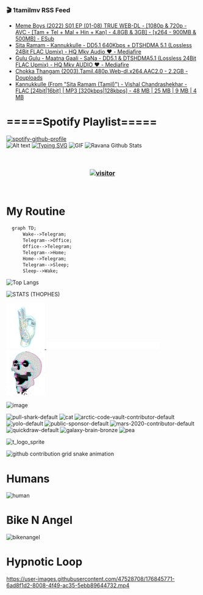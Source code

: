 ### 🎬 1tamilmv RSS Feed

<!-- BLOG-POST-LIST:START -->
- [Meme Boys &lpar;2022&rpar; S01 EP &lpar;01-08&rpar; TRUE WEB-DL - [1080p &amp; 720p - AVC - [Tam + Tel + Mal + Hin + Kan] - 4.8GB &amp; 3GB] - [x264 - 900MB &amp; 500MB] - ESub](https://www.1tamilmv.click/index.php?/forums/topic/166035-meme-boys-2022-s01-ep-01-08-true-web-dl-1080p-720p-avc-tam-tel-mal-hin-kan-48gb-3gb-x264-900mb-500mb-esub/&do=findComment&comment=331558)
- [Sita Ramam - Kannukkulle - DD5.1 640Kbps + DTSHDMA 5.1 &lpar;Lossless 24Bit FLAC Upmix&rpar; - HQ Mkv Audio ❤️ - Mediafire](https://www.1tamilmv.click/index.php?/forums/topic/166034-sita-ramam-kannukkulle-dd51-640kbps-dtshdma-51-lossless-24bit-flac-upmix-hq-mkv-audio-%E2%9D%A4%EF%B8%8F-mediafire/&do=findComment&comment=331557)
- [Gulu Gulu - Maatna Gaali - SaNa - DD5.1 &amp; DTSHDMA5.1 &lpar;Lossless 24Bit FLAC Upmix&rpar; - HQ Mkv AUDIO ❤️ - Mediafire](https://www.1tamilmv.click/index.php?/forums/topic/166033-gulu-gulu-maatna-gaali-sana-dd51-dtshdma51-lossless-24bit-flac-upmix-hq-mkv-audio-%E2%9D%A4%EF%B8%8F-mediafire/&do=findComment&comment=331556)
- [Chokka Thangam &lpar;2003&rpar;.Tamil.480p.Web-dl.x264.AAC2.0 - 2.2GB - Douploads](https://www.1tamilmv.click/index.php?/forums/topic/166032-chokka-thangam-2003tamil480pweb-dlx264aac20-22gb-douploads/&do=findComment&comment=331555)
- [Kannukkulle &lpar;From &quot;Sita Ramam &lpar;Tamil&rpar;&quot;&rpar; - Vishal Chandrashekhar - FLAC [24bit|16bit] | MP3 [320kbps|128kbps] - 48 MB | 25 MB | 9 MB | 4 MB](https://www.1tamilmv.click/index.php?/forums/topic/166002-kannukkulle-from-sita-ramam-tamil-vishal-chandrashekhar-flac-24bit16bit-mp3-320kbps128kbps-48-mb-25-mb-9-mb-4-mb/&do=findComment&comment=331554)
<!-- BLOG-POST-LIST:END -->

# =====Spotify Playlist=====
[![spotify-github-profile](https://spotify-github-profile.vercel.app/api/view?uid=31rfzgmuvvewegdlxvlev4ynz4vu&cover_image=true&theme=default&bar_color=53b14f&bar_color_cover=true)](https://ravana69.github.io/rss)
</br>
![Alt text](https://spotify-recently-played-readme.vercel.app/api?user=31rfzgmuvvewegdlxvlev4ynz4vu)
[![Typing SVG](https://readme-typing-svg.herokuapp.com?color=%2336BCF7&center=true&vCenter=true&multiline=true&height=81&lines=I+AM+RAVANA;CONTACT+ME+ON+TELEGRAM%3A+%40R4V4N4)](https://git.io/typing-svg)
<img align="centre" height="400px" width="490px" alt="GIF" src="https://github.com/ravana69/ravana69/blob/master/rvm.gif" />
![Ravana Github Stats](https://github-readme-stats.vercel.app/api?username=ravana69&&show_icons=true&theme=radical)

<br />
<h3 align="center"> <a href="https://t.me/r4v4n4"><img src="https://profile-counter.glitch.me/ravana69/count.svg" alt="visitor" width="600"></a> </h3>
</br>

<H1>My Routine</H1>

```mermaid
  graph TD;
      Wake-->Telegram;
      Telegram-->Office;
      Office-->Telegram;
      Telegram-->Home;
      Home-->Telegram;
      Telegram-->Sleep;
      Sleep-->Wake;
```
![Top Langs](https://github-readme-stats.vercel.app/api/top-langs/?username=ravana69&&show_icons=true&theme=radical)

![STATS (THOPHES)](https://github-profile-trophy.vercel.app/?username=ravana69&theme=gruvbox&margin-w=10&margin-h=15&column=8)
<br />
<p align="left">
    <a href="#">
        <img width="20%" src="./assets/images/hand.gif" alt="" />
    </a>
    <a href="#">
        <img width="59%" src="./assets/images/spacer.png" alt="" >
    </a>
    <a href="#">
        <img width="20%" src="./assets/images/skull.gif" alt="" />
    </a>
</p>


![image](https://user-images.githubusercontent.com/47528708/175298537-0623dc00-7b1a-4ec1-b5b1-71768763a234.png)

<img width="148" alt="pull-shark-default" src="https://user-images.githubusercontent.com/47528708/176419715-70981865-4dc6-489a-8a1a-06842db67b15.gif"> <img width="148" alt="cat" src="https://user-images.githubusercontent.com/47528708/179149594-60701d0e-e626-415f-9958-80736351eadd.gif"> <img width="148" alt="arctic-code-vault-contributor-default" src="https://user-images.githubusercontent.com/47528708/175267501-e1fbbb8f-c2b2-4882-b865-2ac4debef26c.png"> <img width="148" alt="yolo-default" src="https://user-images.githubusercontent.com/47528708/175267654-281a1880-1129-4b7b-bf2f-de5dd2bc5afa.png"> <img width="148" alt="public-sponsor-default" src="https://user-images.githubusercontent.com/47528708/175268448-2e78cc75-fb25-4d76-bd22-7df520446b45.png"> <img width="148" alt="mars-2020-contributor-default" src="https://user-images.githubusercontent.com/47528708/175268475-de6d987a-3be9-4353-86a5-23b422559355.png"> <img width="148" alt="quickdraw-default" src="https://user-images.githubusercontent.com/47528708/179148665-33e7c2c8-5d95-413e-8b25-6862820a5fe7.png"> <img width="148" alt="galaxy-brain-bronze" src="https://user-images.githubusercontent.com/47528708/176419717-e2fdca8b-0fdc-47dd-9511-a7ff52178a33.gif"> <img width="148" alt="pea" src="https://user-images.githubusercontent.com/47528708/179149608-800ce6e1-7d24-4bfe-8e84-5628e6d5497d.gif">

![t_logo_sprite](https://user-images.githubusercontent.com/47528708/175293007-21ff1792-1fca-4be3-bcae-12fdc3aa414f.svg)

![github contribution grid snake animation](https://raw.githubusercontent.com/ravana69/ravana69/output/github-contribution-grid-snake-dark.svg#gh-dark-mode-only)

# Humans
<img width="170" alt="human" src="https://user-images.githubusercontent.com/47528708/176413829-c142d478-1c96-4c3c-a2a4-2dd35374c335.gif">

# Bike N Angel
<img width="170" alt="bikenangel" src="https://user-images.githubusercontent.com/47528708/176616968-3a44f91e-8016-477c-9bb5-c4689a1adbee.gif">

# Hypnotic Loop

https://user-images.githubusercontent.com/47528708/176845771-6ad8f1d2-8008-4f49-ac35-5ebb89644732.mp4

